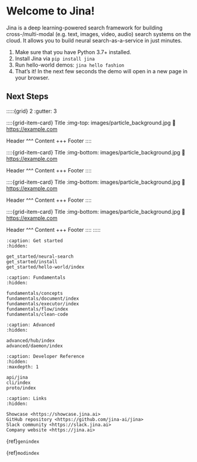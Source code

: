 # Welcome to Jina!

Jina is a deep learning-powered search framework for building cross-/multi-modal (e.g. text, images, video, audio) search systems on the cloud. It allows you to build neural search-as-a-service in just minutes.

1. Make sure that you have Python 3.7+ installed.
2. Install Jina via ``pip install jina``
3. Run hello-world demos: ``jina hello fashion``
4. That’s it! In the next few seconds the demo will open in a new page in your browser.

## Next Steps

:::::{grid} 2
:gutter: 3


::::{grid-item-card} Title
:img-top: images/particle_background.jpg
:link: https://example.com

Header
^^^
Content
+++
Footer
::::

::::{grid-item-card} Title
:img-bottom: images/particle_background.jpg
:link: https://example.com

Header
^^^
Content
+++
Footer
::::


::::{grid-item-card} Title
:img-bottom: images/particle_background.jpg
:link: https://example.com

Header
^^^
Content
+++
Footer
::::

::::{grid-item-card} Title
:img-bottom: images/particle_background.jpg
:link: https://example.com

Header
^^^
Content
+++
Footer
::::
:::::


```{toctree}
:caption: Get started
:hidden:

get_started/neural-search
get_started/install
get_started/hello-world/index
```

```{toctree}
:caption: Fundamentals
:hidden:

fundamentals/concepts
fundamentals/document/index
fundamentals/executor/index
fundamentals/flow/index
fundamentals/clean-code
```


```{toctree}
:caption: Advanced
:hidden:

advanced/hub/index
advanced/daemon/index
```

```{toctree}
:caption: Developer Reference
:hidden:
:maxdepth: 1

api/jina
cli/index
proto/index
```

```{toctree}
:caption: Links
:hidden:

Showcase <https://showcase.jina.ai>
GitHub repository <https://github.com/jina-ai/jina>
Slack community <https://slack.jina.ai>
Company website <https://jina.ai>

```

{ref}`genindex` 

{ref}`modindex`

